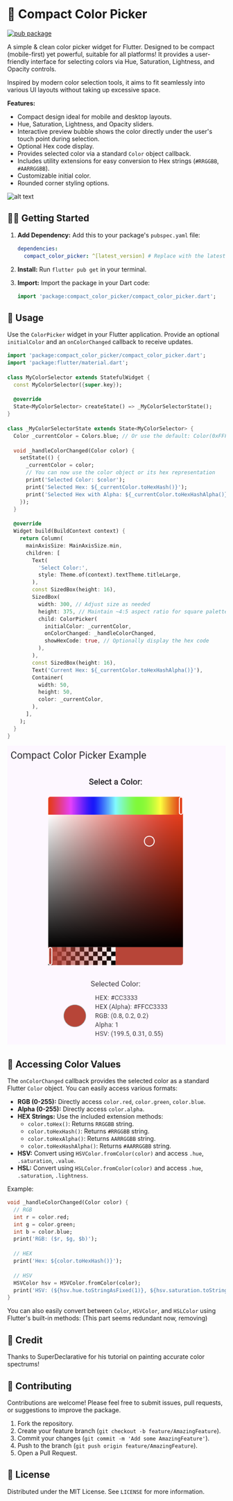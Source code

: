 # 🦜 Compact Color Picker

[![pub package](https://img.shields.io/pub/v/compact_color_picker.svg)](https://pub.dev/packages/compact_color_picker)

A simple & clean color picker widget for Flutter. Designed to be compact (mobile-first) yet powerful, suitable for all platforms! It provides a user-friendly interface for selecting colors via Hue, Saturation, Lightness, and Opacity controls.

Inspired by modern color selection tools, it aims to fit seamlessly into various UI layouts without taking up excessive space.

**Features:**

*   Compact design ideal for mobile and desktop layouts.
*   Hue, Saturation, Lightness, and Opacity sliders.
*   Interactive preview bubble shows the color directly under the user's touch point during selection.
*   Optional Hex code display.
*   Provides selected color via a standard `Color` object callback.
*   Includes utility extensions for easy conversion to Hex strings (`#RRGGBB`, `#AARRGGBB`).
*   Customizable initial color.
*   Rounded corner styling options.

![alt text](https://github.com/brayflex/compact_color_picker/blob/main/assets/compact_color_picker.gif "Compact Color Picker in Action")

## 🧑‍🎨️ Getting Started

1.  **Add Dependency:**
    Add this to your package's `pubspec.yaml` file:

    ```yaml
    dependencies:
      compact_color_picker: ^[latest_version] # Replace with the latest version
    ```

2.  **Install:**
    Run `flutter pub get` in your terminal.

3.  **Import:**
    Import the package in your Dart code:

    ```dart
    import 'package:compact_color_picker/compact_color_picker.dart';
    ```

## 🎨 Usage

Use the `ColorPicker` widget in your Flutter application. Provide an optional `initialColor` and an `onColorChanged` callback to receive updates.

```dart
import 'package:compact_color_picker/compact_color_picker.dart';
import 'package:flutter/material.dart';

class MyColorSelector extends StatefulWidget {
  const MyColorSelector({super.key});

  @override
  State<MyColorSelector> createState() => _MyColorSelectorState();
}

class _MyColorSelectorState extends State<MyColorSelector> {
  Color _currentColor = Colors.blue; // Or use the default: Color(0xFFF3C50B)

  void _handleColorChanged(Color color) {
    setState(() {
      _currentColor = color;
      // You can now use the color object or its hex representation
      print('Selected Color: $color');
      print('Selected Hex: ${_currentColor.toHexHash()}');
      print('Selected Hex with Alpha: ${_currentColor.toHexHashAlpha()}');
    });
  }

  @override
  Widget build(BuildContext context) {
    return Column(
      mainAxisSize: MainAxisSize.min,
      children: [
        Text(
          'Select Color:',
          style: Theme.of(context).textTheme.titleLarge,
        ),
        const SizedBox(height: 16),
        SizedBox(
          width: 300, // Adjust size as needed
          height: 375, // Maintain ~4:5 aspect ratio for square palette
          child: ColorPicker(
            initialColor: _currentColor,
            onColorChanged: _handleColorChanged,
            showHexCode: true, // Optionally display the hex code
          ),
        ),
        const SizedBox(height: 16),
        Text('Current Hex: ${_currentColor.toHexHashAlpha()}'),
        Container(
          width: 50,
          height: 50,
          color: _currentColor,
        ),
      ],
    );
  }
}
```

![alt text](https://github.com/brayflex/compact_color_picker/blob/main/assets/compact_color_picker.png "Compact Color Picker Values")

## 🌈 Accessing Color Values

The `onColorChanged` callback provides the selected color as a standard Flutter `Color` object. You can easily access various formats:

*   **RGB (0-255):** Directly access `color.red`, `color.green`, `color.blue`.
*   **Alpha (0-255):** Directly access `color.alpha`.
*   **HEX Strings:** Use the included extension methods:
    *   `color.toHex()`: Returns `RRGGBB` string.
    *   `color.toHexHash()`: Returns `#RRGGBB` string.
    *   `color.toHexAlpha()`: Returns `AARRGGBB` string.
    *   `color.toHexHashAlpha()`: Returns `#AARRGGBB` string.
*   **HSV:** Convert using `HSVColor.fromColor(color)` and access `.hue`, `.saturation`, `.value`.
*   **HSL:** Convert using `HSLColor.fromColor(color)` and access `.hue`, `.saturation`, `.lightness`.

Example:

```dart
void _handleColorChanged(Color color) {
  // RGB
  int r = color.red;
  int g = color.green;
  int b = color.blue;
  print('RGB: ($r, $g, $b)');

  // HEX
  print('Hex: ${color.toHexHash()}');

  // HSV
  HSVColor hsv = HSVColor.fromColor(color);
  print('HSV: (${hsv.hue.toStringAsFixed(1)}, ${hsv.saturation.toStringAsFixed(2)}, ${hsv.value.toStringAsFixed(2)})');
}
```

You can also easily convert between `Color`, `HSVColor`, and `HSLColor` using Flutter's built-in methods: (This part seems redundant now, removing)

## 💖 Credit

Thanks to SuperDeclarative for his tutorial on painting accurate color spectrums!

## 🌱 Contributing

Contributions are welcome! Please feel free to submit issues, pull requests, or suggestions to improve the package.

1.  Fork the repository.
2.  Create your feature branch (`git checkout -b feature/AmazingFeature`).
3.  Commit your changes (`git commit -m 'Add some AmazingFeature'`).
4.  Push to the branch (`git push origin feature/AmazingFeature`).
5.  Open a Pull Request.

## 👔 License

Distributed under the MIT License. See `LICENSE` for more information.
